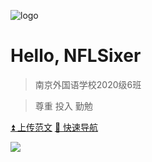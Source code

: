 <!-- _coverpage.md -->

![logo](https://s4.ax1x.com/2022/03/05/bw44XR.png)

# Hello, NFLSixer

> 南京外国语学校2020级6班

> 尊重 投入 勤勉

[⏫ 上传范文](https://nflsixer.top/#/studytools/contentupload)
[🧭 快速导航](#快速导航)

![](https://z3.ax1x.com/2021/11/19/IbI0AA.jpg)